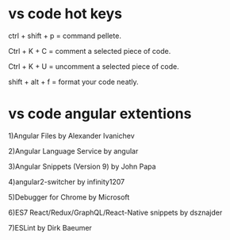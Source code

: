 
# vs code hot keys
ctrl + shift + p = command pellete.

Ctrl + K + C = comment a selected piece of code.

Ctrl + K + U = uncomment a selected piece of code.

shift + alt + f = format your code neatly.


# vs code angular extentions

1)Angular Files by Alexander Ivanichev

2)Angular Language Service by angular

3)Angular Snippets (Version 9) by John Papa

4)angular2-switcher by infinity1207

5)Debugger for Chrome by Microsoft

6)ES7 React/Redux/GraphQL/React-Native snippets by dsznajder

7)ESLint by Dirk Baeumer


